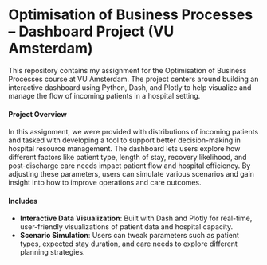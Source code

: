 # Optimisation of Business Processes – Dashboard Project (VU Amsterdam)

This repository contains my assignment for the Optimisation of Business Processes course at VU Amsterdam. The project centers around building an interactive dashboard using Python, Dash, and Plotly to help visualize and manage the flow of incoming patients in a hospital setting.

#### Project Overview
In this assignment, we were provided with distributions of incoming patients and tasked with developing a tool to support better decision-making in hospital resource management.
The dashboard lets users explore how different factors like patient type, length of stay, recovery likelihood, and post-discharge care needs impact patient flow and hospital efficiency. By adjusting these parameters, users can simulate various scenarios and gain insight into how to improve operations and care outcomes.

#### Includes
- **Interactive Data Visualization**: Built with Dash and Plotly for real-time, user-friendly visualizations of patient data and hospital capacity.
- **Scenario Simulation**: Users can tweak parameters such as patient types, expected stay duration, and care needs to explore different planning strategies.
